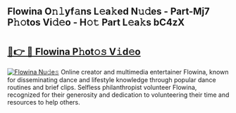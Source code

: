 ## Flowina O𝚗𝚕yf𝚊ns L𝚎a𝚔ed N𝚞𝚍es - Part-Mj7 P𝚑𝚘tos Vi𝚍𝚎o - H𝚘𝚝 Part L𝚎a𝚔s bC4zX

# <h2><a href="http://kf7978.oniu.top/?m=Flowina">🔗👉 🔴 Flowina P𝚑ot𝚘𝚜 V𝚒d𝚎o</a></h2>

[![Flowina Nu𝚍e𝚜](https://i.imgur.com/0qMVB7G.gif)](http://kf7978.oniu.top/?m=Flowina)
Online creator and multimedia entertainer Flowina, known for disseminating dance and lifestyle knowledge through popular dance routines and brief clips. Selfless philanthropist volunteer Flowina, recognized for their generosity and dedication to volunteering their time and resources to help others.  
